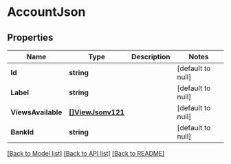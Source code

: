 # AccountJson

## Properties
Name | Type | Description | Notes
------------ | ------------- | ------------- | -------------
**Id** | **string** |  | [default to null]
**Label** | **string** |  | [default to null]
**ViewsAvailable** | [**[]ViewJsonv121**](ViewJSONV121.md) |  | [default to null]
**BankId** | **string** |  | [default to null]

[[Back to Model list]](../README.md#documentation-for-models) [[Back to API list]](../README.md#documentation-for-api-endpoints) [[Back to README]](../README.md)


